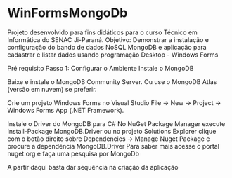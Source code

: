 # WinFormsMongoDb

Projeto desenvolvido para fins didáticos para o curso Técnico em Informática do SENAC Ji-Paraná.
Objetivo: Demonstrar a instalação e configuração do bando de dados NoSQL MongoDB e aplicação para cadastrar e listar dados usando programação Desktop - Windows Forms

Pré requisito
Passo 1: Configurar o Ambiente
Instale o MongoDB

Baixe e instale o MongoDB Community Server.
Ou use o MongoDB Atlas (versão em nuvem) se preferir.

Crie um projeto Windows Forms no Visual Studio
File → New → Project → Windows Forms App (.NET Framework).

Instale o Driver do MongoDB para C#
No NuGet Package Manager execute Install-Package MongoDB.Driver
ou no projeto Solutions Explorer clique com o botão direito sobre Dependencies → Manage Nuget Package e procure a dependência MongoDB.Driver
Para saber mais acesse o portal nuget.org e faça uma pesquisa por MongoDb

A partir daqui basta dar sequência na criação da aplicação




